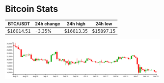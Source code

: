 # Bitcoin Stats

BTC/USDT|24h change|24h high|24h low|
|---|---|---|---|
|$16014.51|-3.35%|$16613.35|$15897.15|

<img src="./chart.svg">
